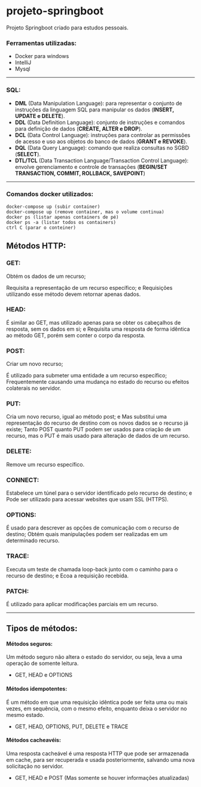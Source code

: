 # projeto-springboot

Projeto Springboot criado para estudos pessoais.

### Ferramentas utilizadas:
- Docker para windows
- IntelliJ
- Mysql
___

### SQL:
- **DML** (Data Manipulation Language): para representar o conjunto de instruções da linguagem SQL para manipular os dados (**INSERT, UPDATE e DELETE**).
- **DDL** (Data Definition Language): conjunto de instruções e comandos para definição de dados (**CREATE, ALTER e DROP**).
- **DCL** (Data Control Language): instruções para controlar as permissões de acesso e uso aos objetos do banco de dados (**GRANT e REVOKE**).
- **DQL** (Data Query Language): comando que realiza consultas no SGBD (**SELECT**).
- **DTL/TCL** (Data Transaction Language/Transaction Control Language): envolve gerenciamento e controle de transações (**BEGIN/SET TRANSACTION, COMMIT, ROLLBACK, SAVEPOINT**)

___
### Comandos docker utilizados:

    docker-compose up (subir container)
    docker-compose up (remove container, mas o volume continua)
    docker ps (listar apenas containers de pé)
    docker ps -a (listar todos os containers)
    ctrl C (parar o conteiner)
    

## Métodos HTTP:

### GET:

Obtém os dados de um recurso;

Requisita a representação de um recurso específico; e
Requisições utilizando esse método devem retornar apenas dados.

### HEAD:

É similar ao GET, mas utilizado apenas para se obter os cabeçalhos de resposta, sem os dados em si; e
Requisita uma resposta de forma idêntica ao método GET, porém sem conter o corpo da resposta.

### POST:

Criar um novo recurso;

É utilizado para submeter uma entidade a um recurso específico;
Frequentemente causando uma mudança no estado do recurso ou efeitos colaterais no servidor.

### PUT:

Cria um novo recurso, igual ao método post; e
Mas substitui uma representação do recurso de destino com os novos dados se o recurso já existe;
Tanto POST quanto PUT podem ser usados para criação de um recurso, mas o PUT é mais usado para alteração de dados de um recurso.

### DELETE:

Remove um recurso específico.

### CONNECT:

Estabelece um túnel para o servidor identificado pelo recurso de destino; e
Pode ser utilizado para acessar websites que usam SSL (HTTPS).

### OPTIONS:

É usado para descrever as opções de comunicação com o recurso de destino;
Obtém quais manipulações podem ser realizadas em um determinado recurso.

### TRACE:

Executa um teste de chamada loop-back junto com o caminho para o recurso de destino; e
Ecoa a requisição recebida.

### PATCH:

É utilizado para aplicar modificações parciais em um recurso.

___
## Tipos de métodos:

#### Métodos seguros:
Um método seguro não altera o estado do servidor, ou seja, leva a uma operação de somente leitura.

- GET, HEAD e OPTIONS

#### Métodos idempotentes:
É um método em que uma requisição idêntica pode ser feita uma ou mais vezes, em sequência, com o mesmo efeito, enquanto deixa o servidor no mesmo estado.

- GET, HEAD, OPTIONS, PUT, DELETE e TRACE

#### Métodos cacheavéis:
Uma resposta cacheável é uma resposta HTTP que pode ser armazenada em cache, para ser recuperada e usada posteriormente, salvando uma nova solicitação no servidor.

- GET, HEAD e POST (Mas somente se houver informações atualizadas)